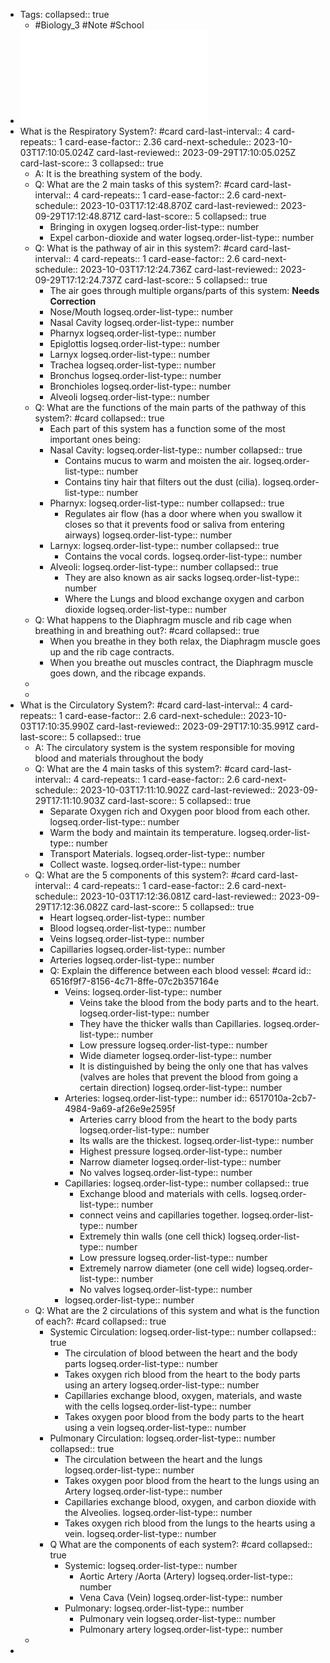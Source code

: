 - Tags:
  collapsed:: true
	- #Biology_3 #Note #School
- ![Ch30.1.pdf](../assets/Ch30.1_1696004074807_0.pdf)
- What is the Respiratory System?: #card
  card-last-interval:: 4
  card-repeats:: 1
  card-ease-factor:: 2.36
  card-next-schedule:: 2023-10-03T17:10:05.024Z
  card-last-reviewed:: 2023-09-29T17:10:05.025Z
  card-last-score:: 3
  collapsed:: true
	- A: It is the breathing system of the body.
	- Q: What are the 2 main tasks of this system?: #card
	  card-last-interval:: 4
	  card-repeats:: 1
	  card-ease-factor:: 2.6
	  card-next-schedule:: 2023-10-03T17:12:48.870Z
	  card-last-reviewed:: 2023-09-29T17:12:48.871Z
	  card-last-score:: 5
	  collapsed:: true
		- Bringing in oxygen
		  logseq.order-list-type:: number
		- Expel carbon-dioxide and water
		  logseq.order-list-type:: number
	- Q: What is the pathway of air in this system?: #card
	  card-last-interval:: 4
	  card-repeats:: 1
	  card-ease-factor:: 2.6
	  card-next-schedule:: 2023-10-03T17:12:24.736Z
	  card-last-reviewed:: 2023-09-29T17:12:24.737Z
	  card-last-score:: 5
	  collapsed:: true
		- The air goes through multiple organs/parts of this system: **Needs Correction**
		- Nose/Mouth
		  logseq.order-list-type:: number
		- Nasal Cavity
		  logseq.order-list-type:: number
		- Pharnyx
		  logseq.order-list-type:: number
		- Epiglottis
		  logseq.order-list-type:: number
		- Larnyx
		  logseq.order-list-type:: number
		- Trachea
		  logseq.order-list-type:: number
		- Bronchus
		  logseq.order-list-type:: number
		- Bronchioles
		  logseq.order-list-type:: number
		- Alveoli
		  logseq.order-list-type:: number
	- Q: What are the functions of the main parts of the pathway of this system?: #card
	  collapsed:: true
		- Each part of this system has a function some of the most important ones being:
		- Nasal Cavity:
		  logseq.order-list-type:: number
		  collapsed:: true
			- Contains mucus to warm and moisten the air.
			  logseq.order-list-type:: number
			- Contains tiny hair that filters out the dust (cilia).
			  logseq.order-list-type:: number
		- Pharnyx:
		  logseq.order-list-type:: number
		  collapsed:: true
			- Regulates air flow (has a door where when you swallow it closes so that it prevents food or saliva from entering airways)
			  logseq.order-list-type:: number
		- Larnyx:
		  logseq.order-list-type:: number
		  collapsed:: true
			- Contains the vocal cords.
			  logseq.order-list-type:: number
		- Alveoli:
		  logseq.order-list-type:: number
		  collapsed:: true
			- They are also known as air sacks
			  logseq.order-list-type:: number
			- Where the Lungs and blood exchange oxygen and carbon dioxide
			  logseq.order-list-type:: number
	- Q: What happens to the Diaphragm muscle and rib cage when breathing in and breathing out?: #card
	  collapsed:: true
		- When you breathe in they both relax, the Diaphragm muscle goes up and the rib cage contracts.
		- When you breathe out muscles contract, the Diaphragm muscle goes down, and the ribcage expands.
	-
	-
- What is the Circulatory System?: #card
  card-last-interval:: 4
  card-repeats:: 1
  card-ease-factor:: 2.6
  card-next-schedule:: 2023-10-03T17:10:35.990Z
  card-last-reviewed:: 2023-09-29T17:10:35.991Z
  card-last-score:: 5
  collapsed:: true
	- A: The circulatory system is the system responsible for moving blood and materials throughout the body
	- Q: What are the 4 main tasks of this system?: #card
	  card-last-interval:: 4
	  card-repeats:: 1
	  card-ease-factor:: 2.6
	  card-next-schedule:: 2023-10-03T17:11:10.902Z
	  card-last-reviewed:: 2023-09-29T17:11:10.903Z
	  card-last-score:: 5
	  collapsed:: true
		- Separate Oxygen rich and Oxygen poor blood from each other.
		  logseq.order-list-type:: number
		- Warm the body and maintain its temperature.
		  logseq.order-list-type:: number
		- Transport Materials.
		  logseq.order-list-type:: number
		- Collect waste.
		  logseq.order-list-type:: number
	- Q: What are the 5 components of this system?: #card
	  card-last-interval:: 4
	  card-repeats:: 1
	  card-ease-factor:: 2.6
	  card-next-schedule:: 2023-10-03T17:12:36.081Z
	  card-last-reviewed:: 2023-09-29T17:12:36.082Z
	  card-last-score:: 5
	  collapsed:: true
		- Heart
		  logseq.order-list-type:: number
		- Blood
		  logseq.order-list-type:: number
		- Veins
		  logseq.order-list-type:: number
		- Capillaries
		  logseq.order-list-type:: number
		- Arteries
		  logseq.order-list-type:: number
		- Q: Explain the difference between each blood vessel: #card
		  id:: 6516f9f7-8156-4c71-8ffe-07c2b357164e
			- Veins:
			  logseq.order-list-type:: number
				- Veins take the blood from the body parts and to the heart.
				  logseq.order-list-type:: number
				- They have the thicker walls than Capillaries.
				  logseq.order-list-type:: number
				- Low pressure
				  logseq.order-list-type:: number
				- Wide diameter
				  logseq.order-list-type:: number
				- It is distinguished by being the only one that has valves (valves are holes that prevent the blood from going a certain direction)
				  logseq.order-list-type:: number
			- Arteries:
			  logseq.order-list-type:: number
			  id:: 6517010a-2cb7-4984-9a69-af26e9e2595f
				- Arteries carry blood from the heart to the body parts
				  logseq.order-list-type:: number
				- Its walls are the thickest.
				  logseq.order-list-type:: number
				- Highest pressure
				  logseq.order-list-type:: number
				- Narrow diameter
				  logseq.order-list-type:: number
				- No valves
				  logseq.order-list-type:: number
			- Capillaries:
			  logseq.order-list-type:: number
			  collapsed:: true
				- Exchange blood and materials with cells.
				  logseq.order-list-type:: number
				- connect veins and capillaries together.
				  logseq.order-list-type:: number
				- Extremely thin walls (one cell thick)
				  logseq.order-list-type:: number
				- Low pressure
				  logseq.order-list-type:: number
				- Extremely narrow diameter (one cell wide)
				  logseq.order-list-type:: number
				- No valves
				  logseq.order-list-type:: number
			- logseq.order-list-type:: number
	- Q: What are the 2 circulations of this system and what is the function of each?: #card
	  collapsed:: true
		- Systemic Circulation:
		  logseq.order-list-type:: number
		  collapsed:: true
			- The circulation of blood between the heart and the body parts
			  logseq.order-list-type:: number
			- Takes oxygen rich blood from the heart to the body parts using an artery
			  logseq.order-list-type:: number
			- Capillaries exchange blood, oxygen, materials, and waste with the cells
			  logseq.order-list-type:: number
			- Takes oxygen poor blood from the body parts to the heart using a vein
			  logseq.order-list-type:: number
		- Pulmonary Circulation:
		  logseq.order-list-type:: number
		  collapsed:: true
			- The circulation between the heart and the lungs
			  logseq.order-list-type:: number
			- Takes oxygen poor blood from the heart to the lungs using an Artery
			  logseq.order-list-type:: number
			- Capillaries exchange blood, oxygen, and carbon dioxide with the Alveolies.
			  logseq.order-list-type:: number
			- Takes oxygen rich blood from the lungs to the hearts using a vein.
			  logseq.order-list-type:: number
		- Q What are the components of each system?: #card
		  collapsed:: true
			- Systemic:
			  logseq.order-list-type:: number
				- Aortic Artery /Aorta (Artery)
				  logseq.order-list-type:: number
				- Vena Cava (Vein)
				  logseq.order-list-type:: number
			- Pulmonary:
			  logseq.order-list-type:: number
				- Pulmonary vein
				  logseq.order-list-type:: number
				- Pulmonary artery
				  logseq.order-list-type:: number
	-
-